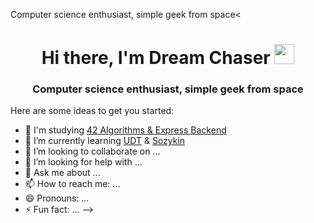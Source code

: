 Computer science enthusiast, simple geek from space<

<h1 align="center">Hi there, I'm Dream Chaser
<img src="https://github.com/blackcater/blackcater/raw/main/images/Hi.gif" height="32"/></h1>
<h3 align="center">Computer science enthusiast, simple geek from space</h3>

Here are some ideas to get you started:

- 🔭 I'm studying <a href="https://42.uz/course/express-backend">42 Algorithms & Express Backend</a>
- 🌱 I’m currently learning <a href="https://www.youtube.com/playlist?list=PLcvajZ_CZX8RygFD05lSHujpk2gLcBQaO">UDT</a> & <a href="https://www.asozykin.ru/">Sozykin</a>
- 👯 I’m looking to collaborate on ...
- 🤔 I’m looking for help with ...
- 💬 Ask me about ...
- 📫 How to reach me: ...
- 😄 Pronouns: ...
- ⚡ Fun fact: ...
-->
